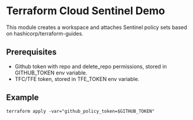 # Terraform Cloud Sentinel Demo

This module creates a workspace and attaches Sentinel policy sets based on 
hashicorp/terraform-guides.

## Prerequisites
- Github token with repo and delete_repo permissions, stored in GITHUB_TOKEN env variable.
- TFC/TFE token, stored in TFE_TOKEN env variable.

## Example
```terraform apply -var="github_policy_token=$GITHUB_TOKEN"```



